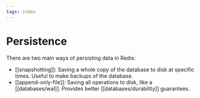 ```yaml
---
tags: index
---
```



# Persistence
There are two main ways of persisting data in Redis:

* [[snapshotting]]: Saving a whole copy of the database to disk at specific times. Useful to make backups of the database.
* [[append-only-file]]: Saving all operations to disk, like a [[databases/wal]]. Provides better [[databases/durability]] guarantees.
